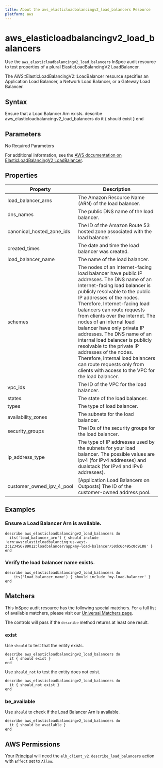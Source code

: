 ```yaml
---
title: About the aws_elasticloadbalancingv2_load_balancers Resource
platform: aws
---
```


# aws\_elasticloadbalancingv2\_load\_balancers

Use the `aws_elasticloadbalancingv2_load_balancers` InSpec audit resource to test properties of a plural ElasticLoadBalancingV2 LoadBalancer.

The AWS::ElasticLoadBalancingV2::LoadBalancer resource specifies an Application Load Balancer, a Network Load Balancer, or a Gateway Load Balancer.

## Syntax

Ensure that a Load Balancer Arn exists.
    describe aws_elasticloadbalancingv2_load_balancers do
      it { should exist }
    end

## Parameters

No Required Parameters

For additional information, see the [AWS documentation on ElasticLoadBalancingV2 LoadBalancer](https://docs.aws.amazon.com/AWSCloudFormation/latest/UserGuide/aws-resource-elasticloadbalancingv2-loadbalancer.html).

## Properties

| Property | Description|
| --- | --- |
| load_balancer_arns | The Amazon Resource Name (ARN) of the load balancer. |
| dns_names | The public DNS name of the load balancer. |
| canonical_hosted_zone_ids | The ID of the Amazon Route 53 hosted zone associated with the load balancer. |
| created_times | The date and time the load balancer was created. |
| load_balancer_name | The name of the load balancer. |
| schemes | The nodes of an Internet-facing load balancer have public IP addresses. The DNS name of an Internet-facing load balancer is publicly resolvable to the public IP addresses of the nodes. Therefore, Internet-facing load balancers can route requests from clients over the internet. The nodes of an internal load balancer have only private IP addresses. The DNS name of an internal load balancer is publicly resolvable to the private IP addresses of the nodes. Therefore, internal load balancers can route requests only from clients with access to the VPC for the load balancer. |
| vpc_ids | The ID of the VPC for the load balancer. |
| states | The state of the load balancer. |
| types | The type of load balancer. |
| availability_zones | The subnets for the load balancer. |
| security_groups | The IDs of the security groups for the load balancer. |
| ip_address_type | The type of IP addresses used by the subnets for your load balancer. The possible values are ipv4 (for IPv4 addresses) and dualstack (for IPv4 and IPv6 addresses). |
| customer_owned_ipv_4_pool | [Application Load Balancers on Outposts] The ID of the customer-owned address pool. |


## Examples

### Ensure a Load Balancer Arn is available.
    describe aws_elasticloadbalancingv2_load_balancers do
      its('load_balancer_arn') { should include 'arn:aws:elasticloadbalancing:us-west-2:123456789012:loadbalancer/app/my-load-balancer/50dc6c495c0c9188' }
    end

### Verify the load balancer name exists.
    describe aws_elasticloadbalancingv2_load_balancers do
        its('load_balancer_name') { should include 'my-load-balancer' }
    end

## Matchers

This InSpec audit resource has the following special matchers. For a full list of available matchers, please visit our [Universal Matchers page](https://www.inspec.io/docs/reference/matchers/).

The controls will pass if the `describe` method returns at least one result.

### exist

Use `should` to test that the entity exists.

    describe aws_elasticloadbalancingv2_load_balancers do
      it { should exist }
    end

Use `should_not` to test the entity does not exist.
      
    describe aws_elasticloadbalancingv2_load_balancers do
      it { should_not exist }
    end

### be_available

Use `should` to check if the Load Balancer Arn is available.

    describe aws_elasticloadbalancingv2_load_balancers do
      it { should be_available }
    end

## AWS Permissions

Your [Principal](https://docs.aws.amazon.com/IAM/latest/UserGuide/intro-structure.html#intro-structure-principal) will need the `elb_client_v2.describe_load_balancers` action with `Effect` set to `Allow`.